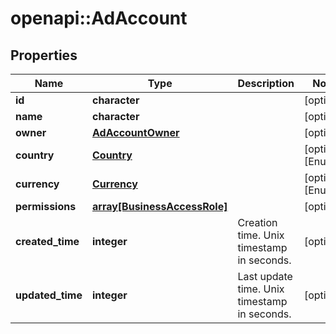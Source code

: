 # openapi::AdAccount


## Properties
Name | Type | Description | Notes
------------ | ------------- | ------------- | -------------
**id** | **character** |  | [optional] 
**name** | **character** |  | [optional] 
**owner** | [**AdAccountOwner**](Ad_account_owner.md) |  | [optional] 
**country** | [**Country**](Country.md) |  | [optional] [Enum: ] 
**currency** | [**Currency**](Currency.md) |  | [optional] [Enum: ] 
**permissions** | [**array[BusinessAccessRole]**](BusinessAccessRole.md) |  | [optional] 
**created_time** | **integer** | Creation time. Unix timestamp in seconds. | [optional] 
**updated_time** | **integer** | Last update time. Unix timestamp in seconds. | [optional] 


